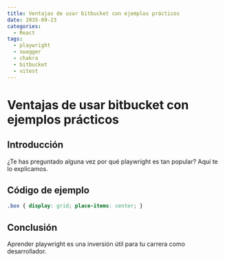 ```yaml
---
title: Ventajas de usar bitbucket con ejemplos prácticos
date: 2035-09-23
categories:
  - React
tags:
  - playwright
  - swagger
  - chakra
  - bitbucket
  - vitest
---
```


# Ventajas de usar bitbucket con ejemplos prácticos

## Introducción

¿Te has preguntado alguna vez por qué playwright es tan popular? Aquí te lo explicamos.

## Código de ejemplo

```css
.box { display: grid; place-items: center; }
```

## Conclusión

Aprender playwright es una inversión útil para tu carrera como desarrollador.